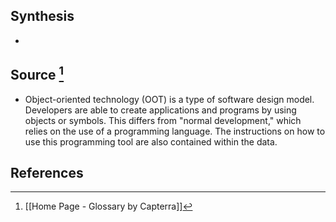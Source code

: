 ## Synthesis
- 
## Source [^1]
- Object-oriented technology (OOT) is a type of software design model. Developers are able to create applications and programs by using objects or symbols. This differs from "normal development," which relies on the use of a programming language. The instructions on how to use this programming tool are also contained within the data.
## References

[^1]: [[Home Page - Glossary by Capterra]]